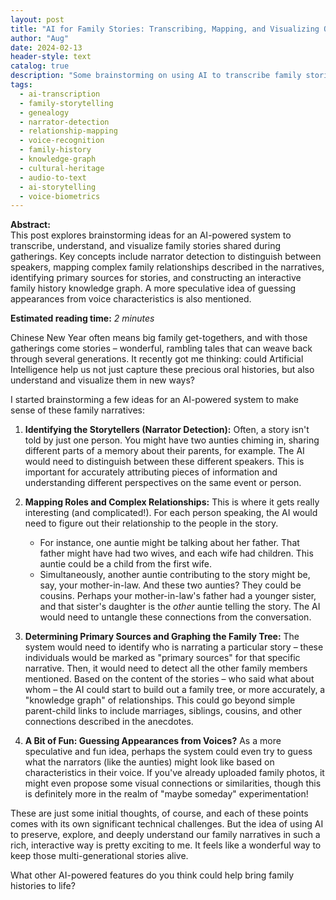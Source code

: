 ```yaml
---
layout: post
title: "AI for Family Stories: Transcribing, Mapping, and Visualizing Our Histories"
author: "Aug"
date: 2024-02-13
header-style: text
catalog: true
description: "Some brainstorming on using AI to transcribe family stories shared at gatherings. I'm thinking about detecting narrators, mapping complex family relationships, and even visualizing our family history as an interactive graph."
tags:
  - ai-transcription
  - family-storytelling
  - genealogy
  - narrator-detection
  - relationship-mapping
  - voice-recognition
  - family-history
  - knowledge-graph
  - cultural-heritage
  - audio-to-text
  - ai-storytelling
  - voice-biometrics
---
```


**Abstract:**  
This post explores brainstorming ideas for an AI-powered system to transcribe, understand, and visualize family stories shared during gatherings. Key concepts include narrator detection to distinguish between speakers, mapping complex family relationships described in the narratives, identifying primary sources for stories, and constructing an interactive family history knowledge graph. A more speculative idea of guessing appearances from voice characteristics is also mentioned.

**Estimated reading time:** _2 minutes_

Chinese New Year often means big family get-togethers, and with those gatherings come stories – wonderful, rambling tales that can weave back through several generations. It recently got me thinking: could Artificial Intelligence help us not just capture these precious oral histories, but also understand and visualize them in new ways?

I started brainstorming a few ideas for an AI-powered system to make sense of these family narratives:

1.  **Identifying the Storytellers (Narrator Detection):**
    Often, a story isn't told by just one person. You might have two aunties chiming in, sharing different parts of a memory about their parents, for example. The AI would need to distinguish between these different speakers. This is important for accurately attributing pieces of information and understanding different perspectives on the same event or person.

2.  **Mapping Roles and Complex Relationships:**
    This is where it gets really interesting (and complicated!). For each person speaking, the AI would need to figure out their relationship to the people in the story.

    - For instance, one auntie might be talking about her father. That father might have had two wives, and each wife had children. This auntie could be a child from the first wife.
    - Simultaneously, another auntie contributing to the story might be, say, your mother-in-law. And these two aunties? They could be cousins. Perhaps your mother-in-law's father had a younger sister, and that sister's daughter is the _other_ auntie telling the story.
      The AI would need to untangle these connections from the conversation.

3.  **Determining Primary Sources and Graphing the Family Tree:**
    The system would need to identify who is narrating a particular story – these individuals would be marked as "primary sources" for that specific narrative. Then, it would need to detect all the other family members mentioned. Based on the content of the stories – who said what about whom – the AI could start to build out a family tree, or more accurately, a "knowledge graph" of relationships. This could go beyond simple parent-child links to include marriages, siblings, cousins, and other connections described in the anecdotes.

4.  **A Bit of Fun: Guessing Appearances from Voices?**
    As a more speculative and fun idea, perhaps the system could even try to guess what the narrators (like the aunties) might look like based on characteristics in their voice. If you've already uploaded family photos, it might even propose some visual connections or similarities, though this is definitely more in the realm of "maybe someday" experimentation!

These are just some initial thoughts, of course, and each of these points comes with its own significant technical challenges. But the idea of using AI to preserve, explore, and deeply understand our family narratives in such a rich, interactive way is pretty exciting to me. It feels like a wonderful way to keep those multi-generational stories alive.

What other AI-powered features do you think could help bring family histories to life?
